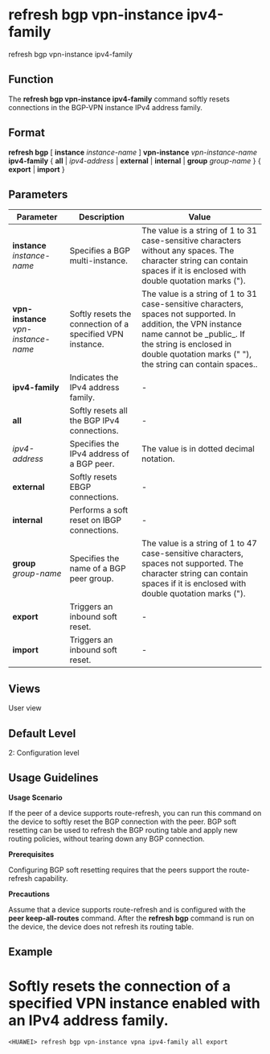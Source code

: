 refresh bgp vpn-instance ipv4-family
====================================

refresh bgp vpn-instance ipv4-family

Function
--------



The **refresh bgp vpn-instance ipv4-family** command softly resets connections in the BGP-VPN instance IPv4 address family.




Format
------

**refresh bgp** [ **instance** *instance-name* ] **vpn-instance** *vpn-instance-name* **ipv4-family** { **all** | *ipv4-address* | **external** | **internal** | **group** *group-name* } { **export** | **import** }


Parameters
----------

| Parameter | Description | Value |
| --- | --- | --- |
| **instance** *instance-name* | Specifies a BGP multi-instance. | The value is a string of 1 to 31 case-sensitive characters without any spaces. The character string can contain spaces if it is enclosed with double quotation marks ("). |
| **vpn-instance** *vpn-instance-name* | Softly resets the connection of a specified VPN instance. | The value is a string of 1 to 31 case-sensitive characters, spaces not supported. In addition, the VPN instance name cannot be \_public\_. If the string is enclosed in double quotation marks (" "), the string can contain spaces.. |
| **ipv4-family** | Indicates the IPv4 address family. | - |
| **all** | Softly resets all the BGP IPv4 connections. | - |
| *ipv4-address* | Specifies the IPv4 address of a BGP peer. | The value is in dotted decimal notation. |
| **external** | Softly resets EBGP connections. | - |
| **internal** | Performs a soft reset on IBGP connections. | - |
| **group** *group-name* | Specifies the name of a BGP peer group. | The value is a string of 1 to 47 case-sensitive characters, spaces not supported. The character string can contain spaces if it is enclosed with double quotation marks ("). |
| **export** | Triggers an inbound soft reset. | - |
| **import** | Triggers an inbound soft reset. | - |



Views
-----

User view


Default Level
-------------

2: Configuration level


Usage Guidelines
----------------

**Usage Scenario**



If the peer of a device supports route-refresh, you can run this command on the device to softly reset the BGP connection with the peer. BGP soft resetting can be used to refresh the BGP routing table and apply new routing policies, without tearing down any BGP connection.



**Prerequisites**



Configuring BGP soft resetting requires that the peers support the route-refresh capability.



**Precautions**



Assume that a device supports route-refresh and is configured with the **peer keep-all-routes** command. After the **refresh bgp** command is run on the device, the device does not refresh its routing table.




Example
-------

# Softly resets the connection of a specified VPN instance enabled with an IPv4 address family.
```
<HUAWEI> refresh bgp vpn-instance vpna ipv4-family all export

```